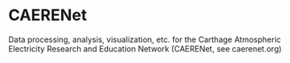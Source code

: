 CAERENet
========

Data processing, analysis, visualization, etc. for the Carthage Atmospheric Electricity Research and Education Network (CAERENet, see caerenet.org)
